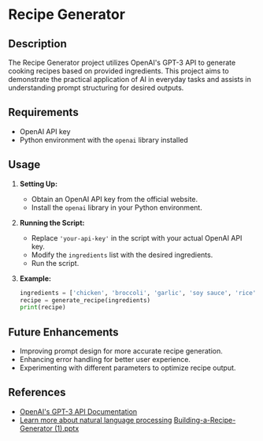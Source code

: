 # Recipe Generator

## Description
The Recipe Generator project utilizes OpenAI's GPT-3 API to generate cooking recipes based on provided ingredients. This project aims to demonstrate the practical application of AI in everyday tasks and assists in understanding prompt structuring for desired outputs.

## Requirements
- OpenAI API key
- Python environment with the `openai` library installed

## Usage
1. **Setting Up:**
   - Obtain an OpenAI API key from the official website.
   - Install the `openai` library in your Python environment.
   
2. **Running the Script:**
   - Replace `'your-api-key'` in the script with your actual OpenAI API key.
   - Modify the `ingredients` list with the desired ingredients.
   - Run the script.

3. **Example:**
   ```python
   ingredients = ['chicken', 'broccoli', 'garlic', 'soy sauce', 'rice']
   recipe = generate_recipe(ingredients)
   print(recipe)
   ```

## Future Enhancements
- Improving prompt design for more accurate recipe generation.
- Enhancing error handling for better user experience.
- Experimenting with different parameters to optimize recipe output.

## References
- [OpenAI's GPT-3 API Documentation](https://openai.com/)
- [Learn more about natural language processing](https://en.wikipedia.org/wiki/Natural_language_processing)
[Building-a-Recipe-Generator (1).pptx](https://github.com/Yugal-kosamshile/Recipe_Generator/files/15047517/Building-a-Recipe-Generator.1.pptx)
